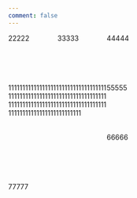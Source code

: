 ```yaml
---
comment: false
---
```


<style type="text/css">
.grid-container {
  display: grid;
  grid-template-columns: 100px 100px 100px;
  grid-template-rows: 100px 100px 100px;
}
.grid-item1 {
  grid-column-start: 1;
  grid-column-end: 3;
  grid-row-start: 2;
  grid-row-end: 4;
}
</style>

<div class="grid-container">
    <span class="grid-item1">11111111111111111111111111111111111111111111111111111111111111111111111111111111111111111111111111111111111111111111111111111111111</span>
    <span>22222</span>
    <span>33333</span>
    <span>44444</span>
    <span>55555</span>
    <span>66666</span>
    <span>77777</span>
</div>
